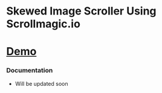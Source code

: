 # Skewed Image Scroller Using Scrollmagic.io

# [Demo](https://rahul-pxl.github.io/skewed-image-scroller)

### Documentation 
* Will be updated soon
